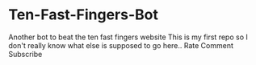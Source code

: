 # Ten-Fast-Fingers-Bot
Another bot to beat the ten fast fingers website
This is my first repo so I don't really know what else is supposed to go here.. Rate Comment Subscribe
